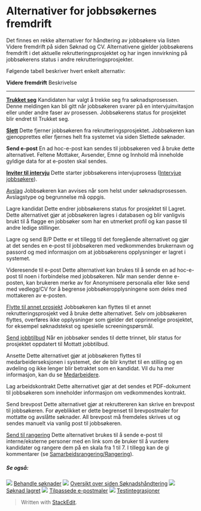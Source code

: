 # Alternativer for jobbsøkernes fremdrift

Det finnes en rekke alternativer for håndtering av jobbsøkere via listen Videre fremdrift på siden Søknad og CV. Alternativene gjelder jobbsøkerens fremdrift i det aktuelle rekrutteringsprosjektet og har ingen innvirkning på jobbsøkerens status i andre rekrutteringsprosjekter.

Følgende tabell beskriver hvert enkelt alternativ:

**Videre fremdrift**
Beskrivelse
***
**[Trukket seg](rejecting_and_withdrawing_an_applicant.htm)**
Kandidaten har valgt å trekke seg fra søknadsprosessen. Denne meldingen kan bli gitt når jobbsøkeren svarer på en intervjuinvitasjon eller under andre faser av prosessen. Jobbsøkerens  status for prosjektet  blir endret til  Trukket seg.

**[Slett](deleting_an_applicant.htm)**
Dette fjerner jobbsøkeren fra rekrutteringsprosjektet. Jobbsøkeren kan gjenopprettes eller fjernes helt fra systemet via siden  Slettede søknader.

**Send e-post**
En ad hoc-e-post kan sendes til jobbsøkeren ved å bruke dette alternativet. Feltene  Mottaker,  Avsender,  Emne  og  Innhold  må inneholde gyldige data for at e-posten skal sendes.

**[Inviter til intervju](interviewing_applicants.htm)**
Dette starter jobbsøkerens intervjuprosess ([Intervjue jobbsøkere](interviewing_applicants.htm)).

[Avslag](rejecting_and_withdrawing_an_applicant.htm)
Jobbsøkeren kan avvises når som helst under søknadsprosessen. Avslagstype og begrunnelse må oppgis.

Lagre kandidat
Dette endrer jobbsøkerens  status for prosjektet  til  Lagret. Dette alternativet gjør at jobbsøkeren lagres i databasen og blir vanligvis brukt til å flagge en jobbsøker som har en utmerket profil og kan passe til andre ledige stillinger.

Lagre og send B/P
Dette er et tillegg til det foregående alternativet og gjør at det sendes en e-post til jobbsøkeren med vedkommendes brukernavn og passord og med informasjon om at jobbsøkerens opplysninger er lagret i systemet.

Videresende til e-post
Dette alternativet kan brukes til å sende en ad hoc-e-post til noen i forbindelse med jobbsøkeren. Når man sender denne e-posten, kan brukeren merke av for  Anonymisere personalia  eller  Ikke send med vedlegg/CV  for å begrense jobbsøkeropplysningene som deles med mottakeren av e-posten.

[Flytte til annet prosjekt](transferring_applicants.htm)
Jobbsøkeren kan flyttes til et annet rekrutteringsprosjekt ved å bruke dette alternativet. Selv om jobbsøkeren flyttes, overføres ikke opplysninger som gjelder det opprinnelige prosjektet, for eksempel søknadstekst og spesielle screeningspørsmål.

[Send jobbtilbud](making_an_offer_to_an_applicant.htm)
Når en jobbsøker sendes til dette trinnet, blir  status for prosjektet  oppdatert til  Mottatt jobbtilbud.

Ansette
Dette alternativet gjør at jobbsøkeren flyttes til medarbeiderseksjonen i systemet, der de blir knyttet til en stilling og en avdeling og ikke lenger blir betraktet som en kandidat. Vil du ha mer informasjon, kan du se  [Medarbeidere](guide_for_users_employees.htm).

Lag arbeidskontrakt
Dette alternativet gjør at det sendes et PDF-dokument til jobbsøkeren som inneholder informasjon om vedkommendes kontrakt.

Send brevpost
Dette alternativet gjør at rekruttereren kan skrive en brevpost til jobbsøkeren. For øyeblikket er dette begrenset til brevpostmaler for mottatte og avslåtte søknader. All brevpost må fremdeles skrives ut og sendes manuelt via vanlig post til jobbsøkeren.

[Send til rangering](collaborative_rating_panel_review.htm)
Dette alternativet brukes til å sende e-post til interne/eksterne personer med en link som de bruker til å vurdere kandidater og rangere dem på en skala fra 1 til 7. I tillegg kan de gi kommentarer (se  [Samarbeidsrangering/Rangering](collaborative_rating_panel_review.htm)).

##### Se også:

![](../Resources/Images/icon-document-link.png)  [Behandle søknader](processing_applications.htm)
![](../Resources/Images/icon-document-link.png)  [Oversikt over siden Søknadshåndtering](application_handling_page_overview.htm)
![](../Resources/Images/icon-document-link.png)  [Søknad lagret](application_saved.htm)
![](../Resources/Images/icon-document-link.png)  [Tilpassede e-postmaler](customizable_email_templates.htm)
![](../Resources/Images/icon-document-link.png)  [Testintegrasjoner](test_integrations.htm)


> Written with [StackEdit](https://stackedit.io/).
<!--stackedit_data:
eyJoaXN0b3J5IjpbLTEyMzY0Mzk2MDZdfQ==
-->